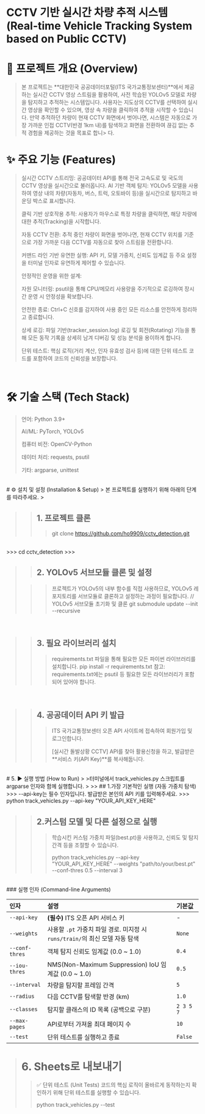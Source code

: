 # CCTV 기반 실시간 차량 추적 시스템 (Real-time Vehicle Tracking System based on Public CCTV)

# 📝 프로젝트 개요 (Overview)
> 본 프로젝트는 **대한민국 공공데이터포털(ITS 국가교통정보센터)**에서 제공하는 실시간 CCTV 영상 스트림을 활용하여, 사전 학습된 YOLOv5 모델로 차량을 탐지하고 추적하는 시스템입니다.
> 사용자는 지도상의 CCTV를 선택하여 실시간 영상을 확인할 수 있으며, 영상 속 차량을 클릭하여 추적을 시작할 수 있습니다. 만약 추적하던 차량이 현재 CCTV 화면에서 벗어나면, 시스템은 자동으로 가장 가까운 인접 CCTV(반경 1km 내)를 탐색하고 화면을 전환하여 끊김 없는 추적 경험을 제공하는 것을 목표로 합니> 다.

# ✨ 주요 기능 (Features)
> 실시간 CCTV 스트리밍: 공공데이터 API를 통해 전국 고속도로 및 국도의 CCTV 영상을 실시간으로 불러옵니다.
> AI 기반 객체 탐지: YOLOv5 모델을 사용하여 영상 내의 차량(자동차, 버스, 트럭, 오토바이 등)을 실시간으로 탐지하고 바운딩 박스로 표시합니다.
> 
> 클릭 기반 상호작용 추적: 사용자가 마우스로 특정 차량을 클릭하면, 해당 차량에 대한 추적(Tracking)을 시작합니다.
> 
> 자동 CCTV 전환: 추적 중인 차량이 화면을 벗어나면, 현재 CCTV 위치를 기준으로 가장 가까운 다음 CCTV를 자동으로 찾아 스트림을 전환합니다.
> 
> 커맨드 라인 기반 유연한 실행: API 키, 모델 가중치, 신뢰도 임계값 등 주요 설정을 터미널 인자로 유연하게 제어할 수 있습니다.
> 
> 안정적인 운영을 위한 설계:
> 
> 자원 모니터링: psutil을 통해 CPU/메모리 사용량을 주기적으로 로깅하여 장시간 운영 시 안정성을 확보합니다.
> 
> 안전한 종료: Ctrl+C 신호를 감지하여 사용 중인 모든 리소스를 안전하게 정리하고 종료합니다.
> 
> 상세 로깅: 파일 기반(tracker_session.log) 로깅 및 회전(Rotating) 기능을 통해 모든 동작 기록을 상세히 남겨 디버깅 및 성능 분석을 용이하게 합니다.
> 
> 단위 테스트: 핵심 로직(거리 계산, 인자 유효성 검사 등)에 대한 단위 테스트 코드를 포함하여 코드의 신뢰성을 보장합니다.
> 
<br />

# 🛠️ 기술 스택 (Tech Stack)
> 언어: Python 3.9+
> 
> AI/ML: PyTorch, YOLOv5
> 
> 컴퓨터 비전: OpenCV-Python
> 
> 데이터 처리: requests, psutil
> 
> 기타: argparse, unittest
<br />
# ⚙️ 설치 및 설정 (Installation & Setup)
> 본 프로젝트를 실행하기 위해 아래의 단계를 따라주세요.
>
<br />

>> ## 1. 프로젝트 클론
>>> git clone https://github.com/ho9909/cctv_detection.git
<br />
>>> cd cctv_detection
>>>
<br />

>> ## 2. YOLOv5 서브모듈 클론 및 설정
> 
>>> 프로젝트가 YOLOv5의 내부 함수를 직접 사용하므로, YOLOv5 레포지토리를 서브모듈로 클론하고 설정하는 과정이 필요합니다.
>>> // YOLOv5 서브모듈 초기화 및 클론
>>> git submodule update --init --recursive
<br />

>> ## 3. 필요 라이브러리 설치
>>> requirements.txt 파일을 통해 필요한 모든 파이썬 라이브러리를 설치합니다.
>>> pip install -r requirements.txt
>>> 참고: requirements.txt에는 psutil 등 필요한 모든 라이브러리가 포함되어 있어야 합니다.
<br />

>> ## 4. 공공데이터 API 키 발급
>>>
>>> ITS 국가교통정보센터 오픈 API 사이트에 접속하여 회원가입 및 로그인합니다.
>>>
>>>[실시간 돌발상황 CCTV] API를 찾아 활용신청을 하고, 발급받은 **서비스 키(API Key)**를 복사해둡니다.
<br />
# 5. ▶️ 실행 방법 (How to Run)
>
>터미널에서 track_vehicles.py 스크립트를 argparse 인자와 함께 실행합니다.
>
>> ## 1.가장 기본적인 실행 (자동 가중치 탐색)
>>> --api-key는 필수 인자입니다. 발급받은 본인의 API 키를 입력해주세요.
>>> python track_vehicles.py --api-key "YOUR_API_KEY_HERE"

>> ## 2.커스텀 모델 및 다른 설정으로 실행
>>> 학습시킨 커스텀 가중치 파일(best.pt)을 사용하고, 신뢰도 및 탐지 간격 등을 조절할 수 있습니다.
>>>
>>> python track_vehicles.py --api-key "YOUR_API_KEY_HERE" --weights "path/to/your/best.pt" --conf-thres 0.5 --interval 3
</br>
### 실행 인자 (Command-line Arguments)

| 인자 | 설명 | 기본값 |
| :--- | :--- | :--- |
| `--api-key` | **(필수)** ITS 오픈 API 서비스 키 | - |
| `--weights` | 사용할 `.pt` 가중치 파일 경로. 미지정 시 `runs/train/`의 최신 모델 자동 탐색 | `None` |
| `--conf-thres` | 객체 탐지 신뢰도 임계값 (0.0 ~ 1.0) | `0.4` |
| `--iou-thres` | NMS(Non-Maximum Suppression) IoU 임계값 (0.0 ~ 1.0) | `0.5` |
| `--interval` | 차량을 탐지할 프레임 간격 | `5` |
| `--radius` | 다음 CCTV를 탐색할 반경 (km) | `1.0` |
| `--classes` | 탐지할 클래스의 ID 목록 (공백으로 구분) | `2 3 5 7` |
| `--max-pages` | API로부터 가져올 최대 페이지 수 | `10` |
| `--test` | 단위 테스트를 실행하고 종료 | `False` |

> # 6. Sheets로 내보내기
>> ✅ 단위 테스트 (Unit Tests)
>>코드의 핵심 로직이 올바르게 동작하는지 확인하기 위해 단위 테스트를 실행할 수 있습니다.
>>
>> python track_vehicles.py --test
</br>
